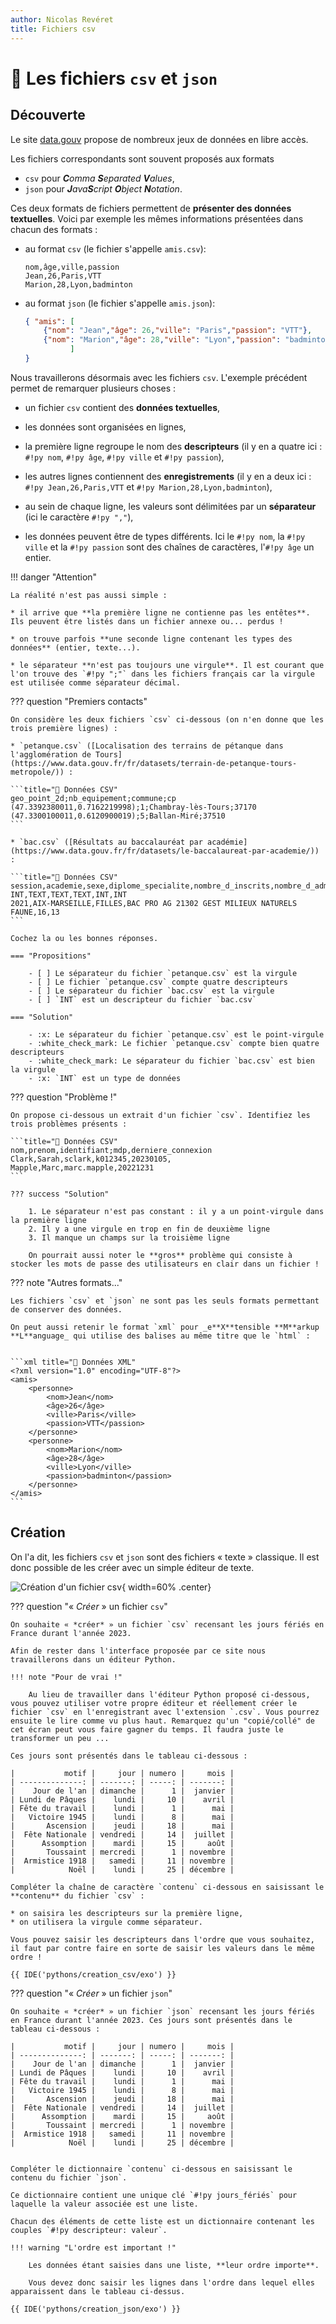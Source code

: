 ```yaml
---
author: Nicolas Revéret
title: Fichiers csv
---
```

# 📑 Les fichiers `csv` et `json`

## Découverte

Le site [data.gouv](https://www.data.gouv.fr/fr/) propose de nombreux jeux de données en libre accès.

Les fichiers correspondants sont souvent proposés aux formats 

* `csv` pour _**C**omma **S**eparated **V**alues_,
* `json` pour _**J**ava**S**cript **O**bject **N**otation_.

Ces deux formats de fichiers permettent de **présenter des données textuelles**. Voici par exemple les mêmes informations présentées dans chacun des formats :

* au format  `csv` (le fichier s'appelle `amis.csv`):

    ```title="📑 Données CSV"
    nom,âge,ville,passion
    Jean,26,Paris,VTT
    Marion,28,Lyon,badminton
    ```

* au format `json` (le fichier s'appelle `amis.json`):

    ```json
	{ "amis": [
        {"nom": "Jean","âge": 26,"ville": "Paris","passion": "VTT"},
        {"nom": "Marion","âge": 28,"ville": "Lyon","passion": "badminton"},
              ]
    }
    ```

Nous travaillerons désormais avec les fichiers `csv`. L'exemple précédent permet de remarquer plusieurs choses :

* un fichier `csv` contient des **données textuelles**,

* les données sont organisées en lignes,

* la première ligne regroupe le nom des **descripteurs** (il y en a quatre ici : `#!py nom`, `#!py âge`, `#!py ville` et `#!py passion`),

* les autres lignes contiennent des **enregistrements** (il y en a deux ici : `#!py Jean,26,Paris,VTT` et `#!py Marion,28,Lyon,badminton`),

* au sein de chaque ligne, les valeurs sont délimitées par un **séparateur** (ici le caractère `#!py ","`),

* les données peuvent être de types différents. Ici le `#!py nom`, la `#!py ville` et la `#!py passion` sont des chaînes de caractères, l'`#!py âge` un entier.

!!! danger "Attention"

    La réalité n'est pas aussi simple :

    * il arrive que **la première ligne ne contienne pas les entêtes**. Ils peuvent être listés dans un fichier annexe ou... perdus !
    
    * on trouve parfois **une seconde ligne contenant les types des données** (entier, texte...).
    
    * le séparateur **n'est pas toujours une virgule**. Il est courant que l'on trouve des `#!py ";"` dans les fichiers français car la virgule est utilisée comme séparateur décimal.

??? question "Premiers contacts"

    On considère les deux fichiers `csv` ci-dessous (on n'en donne que les trois première lignes) :

    * `petanque.csv` ([Localisation des terrains de pétanque dans l'agglomération de Tours](https://www.data.gouv.fr/fr/datasets/terrain-de-petanque-tours-metropole/)) :

    ```title="📑 Données CSV"
    geo_point_2d;nb_equipement;commune;cp
    (47.3392380011,0.7162219998);1;Chambray-lès-Tours;37170
    (47.3300100011,0.6120900019);5;Ballan-Miré;37510
    ```
    
    * `bac.csv` ([Résultats au baccalauréat par académie](https://www.data.gouv.fr/fr/datasets/le-baccalaureat-par-academie/)) :

    ```title="📑 Données CSV"
    session,academie,sexe,diplome_specialite,nombre_d_inscrits,nombre_d_admis_totaux
    INT,TEXT,TEXT,TEXT,INT,INT
    2021,AIX-MARSEILLE,FILLES,BAC PRO AG 21302 GEST MILIEUX NATURELS FAUNE,16,13
    ```

    Cochez la ou les bonnes réponses.

    === "Propositions"
        
        - [ ] Le séparateur du fichier `petanque.csv` est la virgule
        - [ ] Le fichier `petanque.csv` compte quatre descripteurs
        - [ ] Le séparateur du fichier `bac.csv` est la virgule
        - [ ] `INT` est un descripteur du fichier `bac.csv`

    === "Solution"
        
        - :x: Le séparateur du fichier `petanque.csv` est le point-virgule
        - :white_check_mark: Le fichier `petanque.csv` compte bien quatre descripteurs
        - :white_check_mark: Le séparateur du fichier `bac.csv` est bien la virgule
        - :x: `INT` est un type de données

??? question "Problème !"

    On propose ci-dessous un extrait d'un fichier `csv`. Identifiez les trois problèmes présents :

    ```title="📑 Données CSV"
    nom,prenom,identifiant;mdp,derniere_connexion
    Clark,Sarah,sclark,k012345,20230105,
    Mapple,Marc,marc.mapple,20221231
    ```

    ??? success "Solution"

        1. Le séparateur n'est pas constant : il y a un point-virgule dans la première ligne
        2. Il y a une virgule en trop en fin de deuxième ligne
        3. Il manque un champs sur la troisième ligne

        On pourrait aussi noter le **gros** problème qui consiste à stocker les mots de passe des utilisateurs en clair dans un fichier !

??? note "Autres formats..."

    Les fichiers `csv` et `json` ne sont pas les seuls formats permettant de conserver des données. 
    
    On peut aussi retenir le format `xml` pour _e**X**tensible **M**arkup **L**anguage_ qui utilise des balises au même titre que le `html` :


    ```xml title="📑 Données XML"
    <?xml version="1.0" encoding="UTF-8"?>
    <amis>
        <personne>
            <nom>Jean</nom>
            <âge>26</âge>
            <ville>Paris</ville>
            <passion>VTT</passion>
        </personne>
        <personne>
            <nom>Marion</nom>
            <âge>28</âge>
            <ville>Lyon</ville>
            <passion>badminton</passion>
        </personne>
    </amis>
    ```

## Création

On l'a dit, les fichiers `csv` et `json` sont des fichiers « texte » classique. Il est donc possible de les créer avec un simple éditeur de texte.

![Création d'un fichier csv](creation_dark.gif){ width=60% .center}

??? question "« *Créer* » un fichier `csv`"

    On souhaite « *créer* » un fichier `csv` recensant les jours fériés en France durant l'année 2023.
    
    Afin de rester dans l'interface proposée par ce site nous travaillerons dans un éditeur Python.

    !!! note "Pour de vrai !"

        Au lieu de travailler dans l'éditeur Python proposé ci-dessous, vous pouvez utiliser votre propre éditeur et réellement créer le fichier `csv` en l'enregistrant avec l'extension `.csv`. Vous pourrez ensuite le lire comme vu plus haut. Remarquez qu'un "copié/collé" de cet écran peut vous faire gagner du temps. Il faudra juste le transformer un peu ...

    Ces jours sont présentés dans le tableau ci-dessous :

    |           motif |     jour | numero |     mois |
    | --------------: | -------: | -----: | -------: |
    |    Jour de l'an | dimanche |      1 |  janvier |
    | Lundi de Pâques |    lundi |     10 |    avril |
    | Fête du travail |    lundi |      1 |      mai |
    |   Victoire 1945 |    lundi |      8 |      mai |
    |       Ascension |    jeudi |     18 |      mai |
    |  Fête Nationale | vendredi |     14 |  juillet |
    |      Assomption |    mardi |     15 |     août |
    |       Toussaint | mercredi |      1 | novembre |
    |  Armistice 1918 |   samedi |     11 | novembre |
    |            Noël |    lundi |     25 | décembre |

    Compléter la chaîne de caractère `contenu` ci-dessous en saisissant le **contenu** du fichier `csv` :

    * on saisira les descripteurs sur la première ligne,
    * on utilisera la virgule comme séparateur.

    Vous pouvez saisir les descripteurs dans l'ordre que vous souhaitez, il faut par contre faire en sorte de saisir les valeurs dans le même ordre !

    {{ IDE('pythons/creation_csv/exo') }}



??? question "« *Créer* » un fichier `json`"

    On souhaite « *créer* » un fichier `json` recensant les jours fériés en France durant l'année 2023. Ces jours sont présentés dans le tableau ci-dessous :

    |           motif |     jour | numero |     mois |
    | --------------: | -------: | -----: | -------: |
    |    Jour de l'an | dimanche |      1 |  janvier |
    | Lundi de Pâques |    lundi |     10 |    avril |
    | Fête du travail |    lundi |      1 |      mai |
    |   Victoire 1945 |    lundi |      8 |      mai |
    |       Ascension |    jeudi |     18 |      mai |
    |  Fête Nationale | vendredi |     14 |  juillet |
    |      Assomption |    mardi |     15 |     août |
    |       Toussaint | mercredi |      1 | novembre |
    |  Armistice 1918 |   samedi |     11 | novembre |
    |            Noël |    lundi |     25 | décembre |


    Compléter le dictionnaire `contenu` ci-dessous en saisissant le contenu du fichier `json`.
    
    Ce dictionnaire contient une unique clé `#!py jours_fériés` pour laquelle la valeur associée est une liste.

    Chacun des éléments de cette liste est un dictionnaire contenant les couples `#!py descripteur: valeur`.

    !!! warning "L'ordre est important !"

        Les données étant saisies dans une liste, **leur ordre importe**.
        
        Vous devez donc saisir les lignes dans l'ordre dans lequel elles apparaissent dans le tableau ci-dessus. 

    {{ IDE('pythons/creation_json/exo') }}
